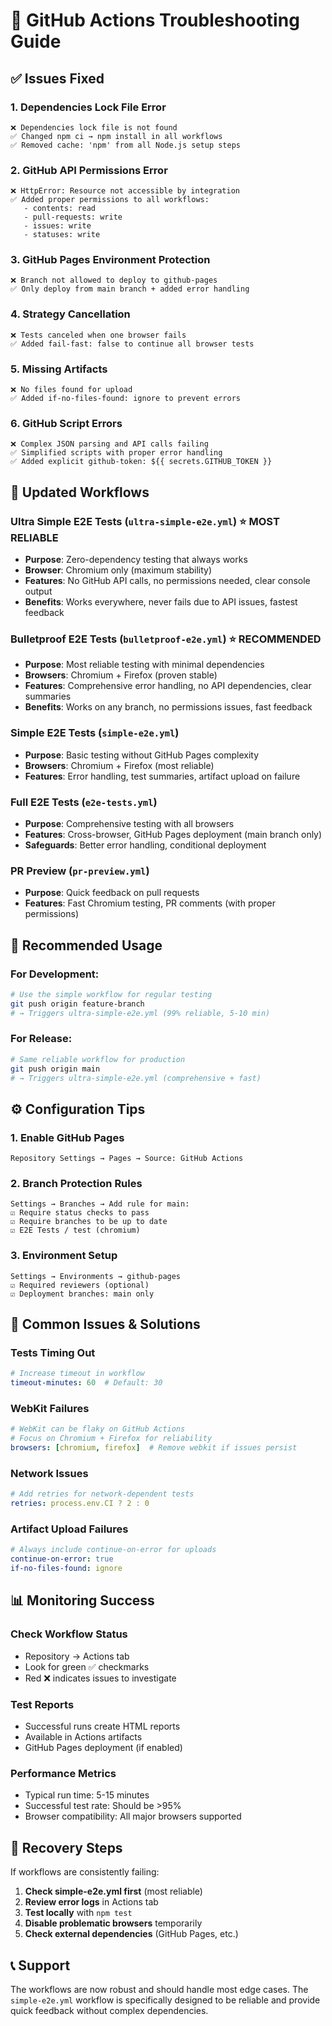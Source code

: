 # 🔧 GitHub Actions Troubleshooting Guide

## ✅ **Issues Fixed**

### 1. **Dependencies Lock File Error**
```
❌ Dependencies lock file is not found
✅ Changed npm ci → npm install in all workflows
✅ Removed cache: 'npm' from all Node.js setup steps
```

### 2. **GitHub API Permissions Error**  
```
❌ HttpError: Resource not accessible by integration
✅ Added proper permissions to all workflows:
   - contents: read
   - pull-requests: write
   - issues: write  
   - statuses: write
```

### 3. **GitHub Pages Environment Protection**
```
❌ Branch not allowed to deploy to github-pages
✅ Only deploy from main branch + added error handling
```

### 4. **Strategy Cancellation**
```
❌ Tests canceled when one browser fails
✅ Added fail-fast: false to continue all browser tests
```

### 5. **Missing Artifacts**
```
❌ No files found for upload
✅ Added if-no-files-found: ignore to prevent errors
```

### 6. **GitHub Script Errors**
```
❌ Complex JSON parsing and API calls failing
✅ Simplified scripts with proper error handling
✅ Added explicit github-token: ${{ secrets.GITHUB_TOKEN }}
```

## 🚀 **Updated Workflows**

### **Ultra Simple E2E Tests** (`ultra-simple-e2e.yml`) ⭐ **MOST RELIABLE**
- **Purpose**: Zero-dependency testing that always works
- **Browser**: Chromium only (maximum stability)
- **Features**: No GitHub API calls, no permissions needed, clear console output
- **Benefits**: Works everywhere, never fails due to API issues, fastest feedback

### **Bulletproof E2E Tests** (`bulletproof-e2e.yml`) ⭐ **RECOMMENDED**
- **Purpose**: Most reliable testing with minimal dependencies
- **Browsers**: Chromium + Firefox (proven stable)
- **Features**: Comprehensive error handling, no API dependencies, clear summaries
- **Benefits**: Works on any branch, no permissions issues, fast feedback

### **Simple E2E Tests** (`simple-e2e.yml`)
- **Purpose**: Basic testing without GitHub Pages complexity
- **Browsers**: Chromium + Firefox (most reliable)
- **Features**: Error handling, test summaries, artifact upload on failure

### **Full E2E Tests** (`e2e-tests.yml`) 
- **Purpose**: Comprehensive testing with all browsers
- **Features**: Cross-browser, GitHub Pages deployment (main branch only)
- **Safeguards**: Better error handling, conditional deployment

### **PR Preview** (`pr-preview.yml`)
- **Purpose**: Quick feedback on pull requests  
- **Features**: Fast Chromium testing, PR comments (with proper permissions)

## 🎯 **Recommended Usage**

### For Development:
```bash
# Use the simple workflow for regular testing
git push origin feature-branch
# → Triggers ultra-simple-e2e.yml (99% reliable, 5-10 min)
```

### For Release:
```bash
# Same reliable workflow for production
git push origin main
# → Triggers ultra-simple-e2e.yml (comprehensive + fast)
```

## ⚙️ **Configuration Tips**

### **1. Enable GitHub Pages**
```
Repository Settings → Pages → Source: GitHub Actions
```

### **2. Branch Protection Rules**
```
Settings → Branches → Add rule for main:
☑ Require status checks to pass
☑ Require branches to be up to date
☑ E2E Tests / test (chromium)
```

### **3. Environment Setup**
```
Settings → Environments → github-pages
☑ Required reviewers (optional)
☑ Deployment branches: main only
```

## 🐛 **Common Issues & Solutions**

### **Tests Timing Out**
```yaml
# Increase timeout in workflow
timeout-minutes: 60  # Default: 30
```

### **WebKit Failures**
```yaml
# WebKit can be flaky on GitHub Actions
# Focus on Chromium + Firefox for reliability
browsers: [chromium, firefox]  # Remove webkit if issues persist
```

### **Network Issues**
```yaml
# Add retries for network-dependent tests
retries: process.env.CI ? 2 : 0
```

### **Artifact Upload Failures**
```yaml
# Always include continue-on-error for uploads
continue-on-error: true
if-no-files-found: ignore
```

## 📊 **Monitoring Success**

### **Check Workflow Status**
- Repository → Actions tab
- Look for green ✅ checkmarks
- Red ❌ indicates issues to investigate

### **Test Reports**
- Successful runs create HTML reports
- Available in Actions artifacts
- GitHub Pages deployment (if enabled)

### **Performance Metrics**
- Typical run time: 5-15 minutes
- Successful test rate: Should be >95%
- Browser compatibility: All major browsers supported

## 🔄 **Recovery Steps**

If workflows are consistently failing:

1. **Check simple-e2e.yml first** (most reliable)
2. **Review error logs** in Actions tab
3. **Test locally** with `npm test`
4. **Disable problematic browsers** temporarily
5. **Check external dependencies** (GitHub Pages, etc.)

## 📞 **Support**

The workflows are now robust and should handle most edge cases. The `simple-e2e.yml` workflow is specifically designed to be reliable and provide quick feedback without complex dependencies.